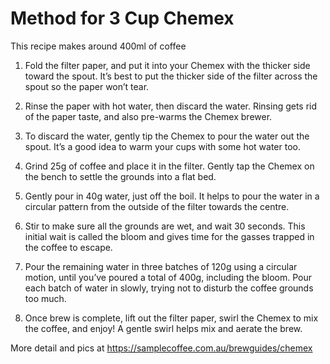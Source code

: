 # Method for 3 Cup Chemex
This recipe makes around 400ml of coffee

1. Fold the filter paper, and put it into your Chemex with the thicker side toward the spout.
It’s best to put the thicker side of the filter across the spout so the paper won’t tear.

1. Rinse the paper with hot water, then discard the water.
Rinsing gets rid of the paper taste, and also pre-warms the Chemex brewer.

1. To discard the water, gently tip the Chemex to pour the water out the spout.
It’s a good idea to warm your cups with some hot water too.

1. Grind 25g of coffee and place it in the filter.
Gently tap the Chemex on the bench to settle the grounds into a flat bed.

1. Gently pour in 40g water, just off the boil.
It helps to pour the water in a circular pattern from the outside of the filter towards the centre.

1. Stir to make sure all the grounds are wet, and wait 30 seconds.
This initial wait is called the bloom and gives time for the gasses trapped in the coffee to escape.

1. Pour the remaining water in three batches of 120g using a circular motion, until you’ve poured a total of 400g, including the bloom.
Pour each batch of water in slowly, trying not to disturb the coffee grounds too much.

1. Once brew is complete, lift out the filter paper, swirl the Chemex to mix the coffee, and enjoy!
A gentle swirl helps mix and aerate the brew.

More detail and pics at https://samplecoffee.com.au/brewguides/chemex